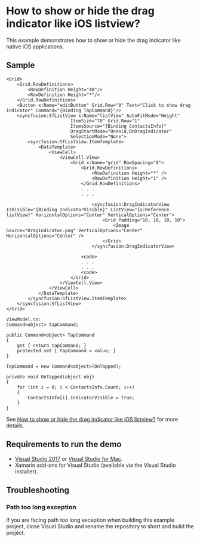 # How to show or hide the drag indicator like iOS listview?
This example demonstrates how to show or hide the drag indicator like native iOS applications.

## Sample

```xaml
<Grid>
    <Grid.RowDefinitions>
        <RowDefinition Height="40"/>
        <RowDefinition Height="*"/>
    </Grid.RowDefinitions>
    <Button x:Name="editButton" Grid.Row="0" Text="Click to show drag indicator" Command="{Binding TapCommand}"/>
    <syncfusion:SfListView x:Name="listView" AutoFitMode="Height"
                        ItemSize="70" Grid.Row="1"
                        ItemsSource="{Binding ContactsInfo}"
                        DragStartMode="OnHold,OnDragIndicator"
                        SelectionMode="None">
        <syncfusion:SfListView.ItemTemplate>
            <DataTemplate>
                <ViewCell>
                    <ViewCell.View>
                        <Grid x:Name="grid" RowSpacing="0">
                            <Grid.RowDefinitions>
                                <RowDefinition Height="*" />
                                <RowDefinition Height="1" />
                            </Grid.RowDefinitions>
                            . . .
                            . . .

                                <syncfusion:DragIndicatorView IsVisible="{Binding IndicatorVisible}" ListView="{x:Reference listView}" HorizontalOptions="Center" VerticalOptions="Center">
                                    <Grid Padding="10, 10, 10, 10">
                                        <Image Source="DragIndicator.png" VerticalOptions="Center" HorizontalOptions="Center" />
                                    </Grid>
                                </syncfusion:DragIndicatorView>

                            <code>
                            . . .
                            . . .
                            <code>
                        </Grid>
                    </ViewCell.View>
                </ViewCell>
            </DataTemplate>
        </syncfusion:SfListView.ItemTemplate>
    </syncfusion:SfListView>
</Grid>

ViewModel.cs:
Command<object> tapCommand;

public Command<object> TapCommand
{
    get { return tapCommand; }
    protected set { tapCommand = value; }
}

TapCommand = new Command<object>(OnTapped);

private void OnTapped(object obj)
{
    for (int i = 0; i < ContactsInfo.Count; i++)
    {
        ContactsInfo[i].IndicatorVisible = true;
    }
}
```

See [How to show or hide the drag indicator like iOS listview?](https://www.syncfusion.com/kb/9981/how-to-show-or-hide-the-drag-indicator-like-ios-listview) for more details.
## <a name="requirements-to-run-the-demo"></a>Requirements to run the demo ##

* [Visual Studio 2017](https://visualstudio.microsoft.com/downloads/) or [Visual Studio for Mac](https://visualstudio.microsoft.com/vs/mac/).
* Xamarin add-ons for Visual Studio (available via the Visual Studio installer).

## <a name="troubleshooting"></a>Troubleshooting ##
### Path too long exception
If you are facing path too long exception when building this example project, close Visual Studio and rename the repository to short and build the project.